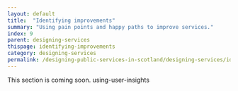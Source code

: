 ```yaml
---
layout: default
title:  "Identifying improvements"
summary: "Using pain points and happy paths to improve services."
index: 9
parent: designing-services
thispage: identifying-improvements
category: designing-services
permalink: /designing-public-services-in-scotland/designing-services/identifying-improvements/
---
```


This section is coming soon.
using-user-insights
